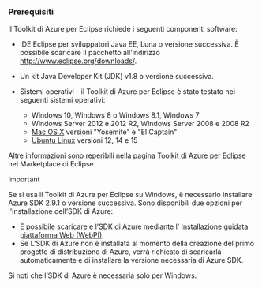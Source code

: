 ### <a name="prerequisites"></a>Prerequisiti
Il Toolkit di Azure per Eclipse richiede i seguenti componenti software:

* IDE Eclipse per sviluppatori Java EE, Luna o versione successiva. È possibile scaricare il pacchetto all'indirizzo <http://www.eclipse.org/downloads/>.
* Un kit Java Developer Kit (JDK) v1.8 o versione successiva. 
* Sistemi operativi - il Toolkit di Azure per Eclipse è stato testato nei seguenti sistemi operativi:
  
  * Windows 10, Windows 8 o Windows 8.1, Windows 7
  * Windows Server 2012 e 2012 R2, Windows Server 2008 e 2008 R2
  * [Mac OS X](http://www.apple.com/osx) versioni "Yosemite" e "El Captain"
  * [Ubuntu Linux](http://www.ubuntu.com) versioni 12, 14 e 15

Altre informazioni sono reperibili nella pagina [Toolkit di Azure per Eclipse](http://marketplace.eclipse.org/content/azure-toolkit-eclipse) nel Marketplace di Eclipse.

> [!IMPORTANT]
> Se si usa il Toolkit di Azure per Eclipse su Windows, è necessario installare Azure SDK 2.9.1 o versione successiva. Sono disponibili due opzioni per l'installazione dell’SDK di Azure:
> 
> * È possibile scaricare e l’SDK di Azure mediante l’ [Installazione guidata piattaforma Web (WebPI)](http://go.microsoft.com/fwlink/?LinkID=252838).
> * Se L’SDK di Azure non è installata al momento della creazione del primo progetto di distribuzione di Azure, verrà richiesto di scaricarla automaticamente e di installare la versione necessaria di Azure SDK.
> 
> Si noti che l’SDK di Azure è necessaria solo per Windows.
> 
> 



<!--HONumber=Nov16_HO3-->


